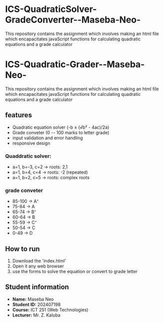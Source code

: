 # ICS-QuadraticSolver-GradeConverter--Maseba-Neo-
This repository contains the assignment which involves making an html file which encapacitates javaScript functions for calculating quadratic equations and a grade calculator
# ICS-Quadratic-Grader--Maseba-Neo-
This repository contains the assignment which involves making an html file which encapacitates javaScript functions for calculating quadratic equations and a grade calculator
## features
- Quadratic equation solver (-b ± (√b² - 4ac)/2a)
- Grade conveter (0 -- 100 marks to letter grade)
- input validation and error handling
- responsive design
### Quaddratic solver:
- a=1, b=-3, c=2 → roots: 2,1
- a=1, b=4, c=4 → roots: -2 (repeated)
-  a=1, b=2, c=5 → roots: complex roots
### grade conveter
- 85-100 → A⁺
- 75-84 → A
- 65-74 → B⁺
- 60-64 → B
- 55-59 → C⁺
- 50-54 → C
- 0-49 → D
## How to run
1. Download the 'index.html'
2. Open it any web browser
3. use the forms to solve the equation or convert to grade letter
##  Student information
- **Name:** Maseba Neo
- **Student ID:** 202407198
- **Course:** ICT 251 (Web Technologies)
- **Lecturer:** Mr. Z. Kaluba
